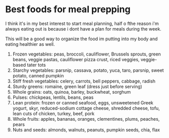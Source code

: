 # Best foods for meal prepping

I think it's in my best interest to start meal planning, half o fthe reason i'm always eating out is because i dont have a plan for meals during the week. 

This will be a good way to organize the food im putting into my body and eating healthier as well.


1. Frozen vegetables: peas, broccoli, cauliflower, Brussels sprouts, green beans, veggie pastas, cauliflower pizza crust, riced veggies, veggie-based tater tots
2. Starchy vegetables: parsnip, cassava, potato, yuca, taro, parsnip, sweet potato, canned pumpkin
3. Stiff fresh vegetables: celery, carrots, bell peppers, cabbage, radish
4. Sturdy greens: romaine, green leaf (dress just before serving)
5. Whole grains: oats, quinoa, barley, buckwheat, sorghum
6. Pulses: chickpeas, lentils, beans, peas
7. Lean protein: frozen or canned seafood, eggs, unsweetened Greek yogurt, skyr, reduced-sodium cottage cheese, shredded cheese, tofu, lean cuts of chicken, turkey, beef, pork
8. Whole fruits: apples, bananas, oranges, clementines, plums, peaches, pears
9. Nuts and seeds: almonds, walnuts, peanuts, pumpkin seeds, chia, flax
